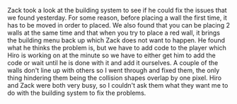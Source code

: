 Zack took a look at the building system to see if he could fix the issues that we found yesterday. For some reason, before placing a wall the first time, it has to be moved in order to placed. We also found that you can be placing 2 walls at the same time and that when you try to place a red wall, it brings the building menu back up which Zack does not want to happen. He found what he thinks the problem is, but we have to add code to the player which Hiro is working on at the minute so we have to either get him to add the code or wait until he is done with it and add it ourselves. A couple of the walls don't line up with others so I went through and fixed them, the only thing hindering them being the collision shapes overlap by one pixel. Hiro and Zack were both very busy, so I couldn't ask them what they want me to do with the building system to fix the problems.
